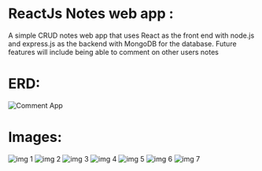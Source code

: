 
**<h1>ReactJs Notes web app :</h1>**
A simple CRUD notes web app that uses React as the front end with node.js and express.js as the backend with MongoDB for the database. Future features will include being able to comment on other users notes


**<h1>ERD:</h1>**
![Comment App](https://user-images.githubusercontent.com/77566307/171983869-5aa8a92f-e52b-4f44-91b0-460983dc1602.png)

**<h1>Images:</h1>**

![img 1](https://user-images.githubusercontent.com/77566307/225143503-2b9efc5b-d253-4d86-a8e8-675feb945ca3.png)
![img 2](https://user-images.githubusercontent.com/77566307/225143526-e27122de-56e7-4f23-ab83-816ff71ffd7e.png)
![img 3](https://user-images.githubusercontent.com/77566307/225143541-33f6b63a-2709-4f8a-a106-33dd767c9963.png)
![img 4](https://user-images.githubusercontent.com/77566307/225143637-ff0ba2aa-209e-426f-b156-89a3bd4f4353.png)
![img 5](https://user-images.githubusercontent.com/77566307/225143563-406a9c4c-1c5c-47f6-9197-b2ecefcadfc6.png)
![img 6](https://user-images.githubusercontent.com/77566307/225143580-def8a76d-e150-42d0-a915-2bdfb691a20c.png)
![img 7](https://user-images.githubusercontent.com/77566307/225143674-767d5424-cf7f-4b51-836b-9effaba26ba1.png)
